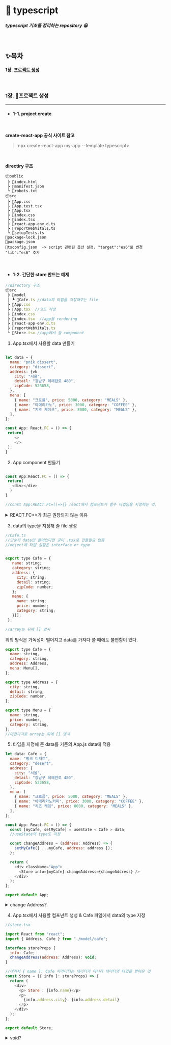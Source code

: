 # 🧷 typescript

##### typescript 기초를 정리하는 repository 😀

<br />

## ✨목차

#### 1장. [프로젝트 생성](#1장.-프로젝트-생성)

<br />

### 1장. 💫프로젝트 생성

---

- #### **1-1. project create**

<br />

**create-react-app 공식 사이트 참고**

> npx create-react-app my-app --template typescript>

<br />

**directiry 구조**

```
📦public
 ┣ 📜index.html
 ┣ 📜manifest.json
 ┗ 📜robots.txt
📦src
 ┣ 📜App.css
 ┣ 📜App.test.tsx
 ┣ 📜App.tsx
 ┣ 📜index.css
 ┣ 📜index.tsx
 ┣ 📜react-app-env.d.ts
 ┣ 📜reportWebVitals.ts
 ┗ 📜setupTests.ts
📜package-lock.json
📜package.json
📜tsconfig.json  -> script 관련된 옵션 설정. "target":"es6"로 변경 "lib":"es6" 추가
```

<br />

- #### **1-2. 간단한 store 만드는 예제**

```javascript
//directory 구조
📦src
 ┣ 📂model
 ┃ ┗ 📜Cafe.ts //data의 타입을 지정해주는 file
 ┣ 📜App.css
 ┣ 📜App.tsx  //코드 작성
 ┣ 📜index.css
 ┣ 📜index.tsx  //app을 rendering
 ┣ 📜react-app-env.d.ts
 ┣ 📜reportWebVitals.ts
 ┗ 📜Store.tsx //app에서 쓸 component

```

1. App.tsx에서 사용할 data 만들기

```javascript

let data = {
  name: "pnik dissert",
  category: "dissert",
  address: {vk
    city: "서울",
    detail: "강남구 테헤란로 480",
    zipCode: 523658,
  },
  menu: [
    { name: "크로플", price: 5000, category: "MEALS" },
    { name: "아메리카노", price: 3000, category: "COFFEE" },
    { name: "치즈 케이크", price: 8000, category: "MEALS" },
  ],
};

const App: React.FC = () => {
 return(
    <>
    </>
 );
}


```

2. App component 만들기

```javascript

const App:React.FC = () => {
 return(
   <div></div>
  )
}

//const App:REACT.FC=()=>{} react에서 컴포넌트가 함수 타입임을 지정하는 것.

```

<details><summary>REACT.FC<>가 최근 권장되지 않는 이유
</summary>
1.children을 가지고 있음(children을 사용하지 않음에도)

2.가독성이 떨어짐

```javascript
const Store:React.FC<storeProps> = ({info})  => {  }
const Store = ({info}:storeProps) => {   }
```

</details>

3. data의 type을 지정해 줄 file 생성

```javascript
//Cafe.ts
//단순히 data만 들어있다면 굳이 .tsx로 만들필요 없음
//object에 타입 설정은 interface or type


export type Cafe = {
   name: string;
   category: string;
   address: {
     city: string;
     detail: string;
     zipCode: number;
   };
   menu: {
     name: string;
     price: number;
     category: string;
   }[];
 };

//array는 뒤에 [] 명시

```

위의 방식은 가독성이 떨어지고 data를 가져다 쓸 때에도 불편함이 있다.

```javascript
export type Cafe = {
  name: string,
  category: string,
  address: Address,
  menu: Menu[],
};

export type Address = {
  city: string,
  detail: string,
  zipCode: number,
};

export type Menu = {
  name: string,
  price: number,
  category: string,
};
//마찬가지로 array는 뒤에 [] 명시
```

5. 타입을 지정해 준 data를 기존의 App.js data에 적용

```javascript
let data: Cafe = {
  name: "핑크 디저트",
  category: "desert",
  address: {
    city: "서울",
    detail: "강남구 테헤란로 480",
    zipCode: 523658,
  },
  menu: [
    { name: "크로플", price: 5000, category: "MEALS" },
    { name: "아메리카노커피", price: 3000, category: "COFFEE" },
    { name: "치즈 케잌", price: 8000, category: "MEALS" },
  ],
};

const App: React.FC = () => {
  const [myCafe, setMyCafe] = useState < Cafe > data;
  //useState의 type도 지정

  const changeAddress = (address: Address) => {
    setMyCafe({ ...myCafe, address: address });
  };

  return (
    <div className="App">
      <Store info={myCafe} changeAddress={changeAddress} />
    </div>
  );
};

export default App;
```

<details><summary>change   Address?</summary>
address 값 변경 예정이여서 만든 함수      
address를 parameter로 받아와서  
myCafe 객체의 address 속성을 업데이트

</details>

4. App.tsx에서 사용할 컴포넌트 생성 & Cafe 파일에서 data의 type 지정

```javascript
//store.tsx

import React from "react";
import { Address, Cafe } from "./model/cafe";

interface storeProps {
  info: Cafe;
  changeAddress(address: Address): void;
}

//여기서 { name }: Cafe 파라미터는 데이터가 아니라 데이터의 타입을 받아온 것
const Store = ({ info }: storeProps) => {
  return (
    <div>
      <p> Store : {info.name}</p>
      <p>
        {info.address.city}. {info.address.detail}
      </p>
    </div>
  );
};

export default Store;
```

<details><summary>void?</summary>
함수의 반환 타입을 나타내는 키워드

changeAddress는 address의 값을 받아와서 객체의 상태를 업데이트해주지만, 외부로 반환하지는 않음  
만약 void를 생략한다면 changeAddress 함수는 any 타입이 되고, 값을 반환할 수 있다. changeAddress의 역할은 그저 내부 데이터 업데이트이기 때문에 void를 지정!

</details>
